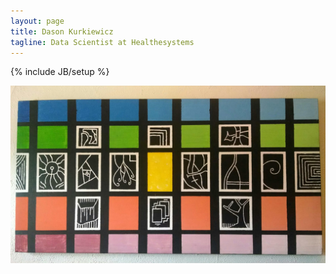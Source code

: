 ```yaml
---
layout: page
title: Dason Kurkiewicz
tagline: Data Scientist at Healthesystems
---
```

{% include JB/setup %}

<div class="cover"><img src="/images/block_art.jpg"></div>
